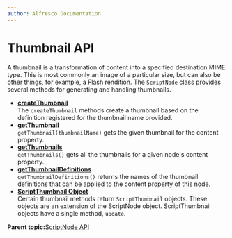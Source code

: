 ```yaml
---
author: Alfresco Documentation
---
```


# Thumbnail API

A thumbnail is a transformation of content into a specified destination MIME type. This is most commonly an image of a particular size, but can also be other things, for example, a Flash rendition. The `ScriptNode` class provides several methods for generating and handling thumbnails.

-   **[createThumbnail](../references/API-JS-ScriptNode-Thumbnail-createThumbnail.md)**  
The `createThumbnail` methods create a thumbnail based on the definition registered for the thumbnail name provided.
-   **[getThumbnail](../references/API-JS-ScriptNode-Thumbnail-getThumbnail.md)**  
`getThumbnail(thumbnailName)` gets the given thumbnail for the content property.
-   **[getThumbnails](../references/API-JS-ScriptNode-Thumbnail-getThumbnails.md)**  
`getThumbnails()` gets all the thumbnails for a given node's content property.
-   **[getThumbnailDefinitions](../references/API-JS-ScriptNode-Thumbnail-getThumbnailDefinitions.md)**  
`getThumbnailDefinitions()` returns the names of the thumbnail definitions that can be applied to the content property of this node.
-   **[ScriptThumbnail Object](../references/API-JS-ScriptThumbnail.md)**  
Certain thumbnail methods return `ScriptThumbnail` objects. These objects are an extension of the ScriptNode object. ScriptThumbnail objects have a single method, `update`.

**Parent topic:**[ScriptNode API](../references/API-JS-ScriptNode.md)

